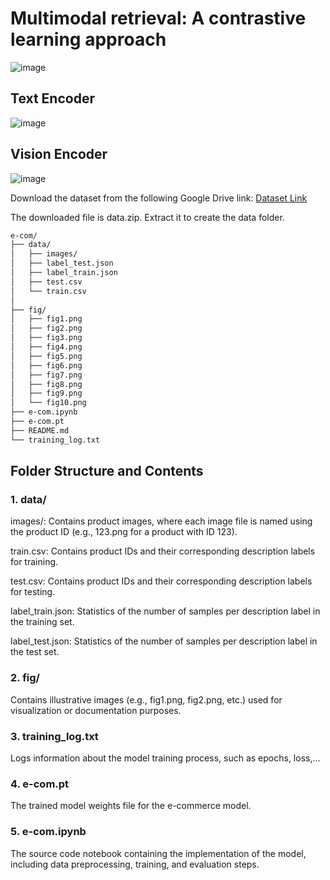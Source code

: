 # Multimodal retrieval: A contrastive learning approach 

![image](https://github.com/user-attachments/assets/88e7499c-6ee5-4a60-a69e-edd71b9d4938)

## Text Encoder

![image](https://github.com/user-attachments/assets/8b5e2f1c-fb43-46ff-91b7-b069d49db3a5)

## Vision Encoder

![image](https://github.com/user-attachments/assets/1f374539-b6c7-49d3-afff-da526061c95e)


Download the dataset from the following Google Drive link: [Dataset Link](https://drive.google.com/drive/folders/1-IX2zjtLHTClm66vRHRwvo_-s0X5v8FM?usp=drive_link)

The downloaded file is data.zip. Extract it to create the data folder.

```bash
e-com/
├── data/
│   ├── images/
│   ├── label_test.json
│   ├── label_train.json
│   ├── test.csv
│   └── train.csv
│   
├── fig/
│   ├── fig1.png
│   ├── fig2.png
│   ├── fig3.png
│   ├── fig4.png
│   ├── fig5.png
│   ├── fig6.png
│   ├── fig7.png
│   ├── fig8.png
│   ├── fig9.png
│   └── fig10.png
├── e-com.ipynb
├── e-com.pt
├── README.md
└── training_log.txt
```

## Folder Structure and Contents
### 1. data/

images/: Contains product images, where each image file is named using the product ID (e.g., 123.png for a product with ID 123).

train.csv: Contains product IDs and their corresponding description labels for training.

test.csv: Contains product IDs and their corresponding description labels for testing.

label_train.json: Statistics of the number of samples per description label in the training set.

label_test.json: Statistics of the number of samples per description label in the test set.

### 2. fig/

Contains illustrative images (e.g., fig1.png, fig2.png, etc.) used for visualization or documentation purposes.

### 3. training_log.txt

Logs information about the model training process, such as epochs, loss,...

### 4. e-com.pt

The trained model weights file for the e-commerce model.

### 5. e-com.ipynb

The source code notebook containing the implementation of the model, including data preprocessing, training, and evaluation steps.

